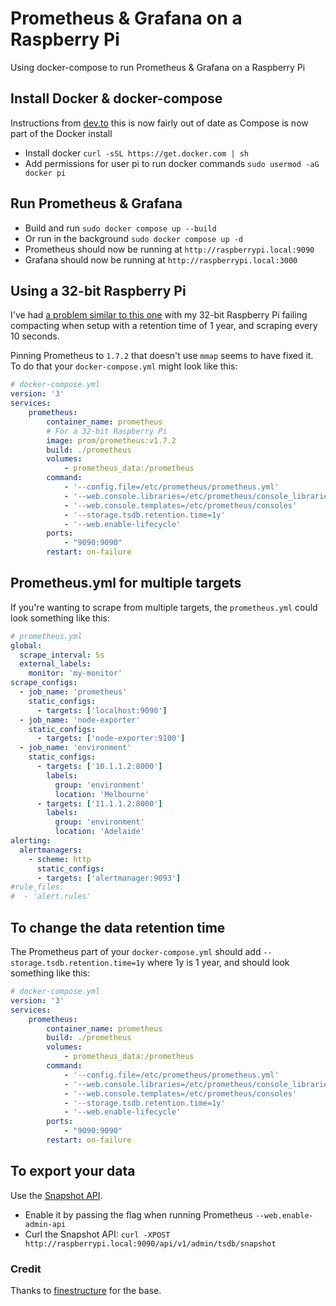 # Prometheus &amp; Grafana on a Raspberry Pi
Using docker-compose to run Prometheus &amp; Grafana on a Raspberry Pi

## Install Docker & docker-compose

Instructions from [dev.to](https://dev.to/rohansawant/installing-docker-and-docker-compose-on-the-raspberry-pi-in-5-simple-steps-3mgl)
this is now fairly out of date as Compose is now part of the Docker install

* Install docker `curl -sSL https://get.docker.com | sh`
* Add permissions for user pi to run docker commands `sudo usermod -aG docker pi`

## Run Prometheus & Grafana

* Build and run `sudo docker compose up --build`
* Or run in the background `sudo docker compose up -d`
* Prometheus should now be running at `http://raspberrypi.local:9090`
* Grafana should now be running at `http://raspberrypi.local:3000`

## Using a 32-bit Raspberry Pi

I've had [a problem similar to this one](https://github.com/prometheus/prometheus/issues/7483) with my 32-bit Raspberry Pi failing compacting when setup with a retention time of 1 year, and scraping every 10 seconds.

Pinning Prometheus to `1.7.2` that doesn't use `mmap` seems to have fixed it. To do that your `docker-compose.yml` might look like this:

```yaml
# docker-compose.yml
version: '3'
services:
    prometheus:
        container_name: prometheus
        # For a 32-bit Raspberry Pi
        image: prom/prometheus:v1.7.2
        build: ./prometheus
        volumes:
            - prometheus_data:/prometheus
        command:
            - '--config.file=/etc/prometheus/prometheus.yml'
            - '--web.console.libraries=/etc/prometheus/console_libraries'
            - '--web.console.templates=/etc/prometheus/consoles'
            - '--storage.tsdb.retention.time=1y'
            - '--web.enable-lifecycle'
        ports:
            - "9090:9090"
        restart: on-failure
```

## Prometheus.yml for multiple targets

If you're wanting to scrape from multiple targets, the `prometheus.yml` could look something like this:

```yaml
# prometheus.yml
global:
  scrape_interval: 5s
  external_labels:
    monitor: 'my-monitor'
scrape_configs:
  - job_name: 'prometheus'
    static_configs:
      - targets: ['localhost:9090']
  - job_name: 'node-exporter'
    static_configs:
      - targets: ['node-exporter:9100']
  - job_name: 'environment'
    static_configs:
      - targets: ['10.1.1.2:8000']
        labels:
          group: 'environment'
          location: 'Melbourne'
      - targets: ['11.1.1.2:8000']
        labels:
          group: 'environment'
          location: 'Adelaide'
alerting:
  alertmanagers:
    - scheme: http
      static_configs:
      - targets: ['alertmanager:9093']
#rule_files:
#  - 'alert.rules'
```

## To change the data retention time

The Prometheus part of your `docker-compose.yml` should add `--storage.tsdb.retention.time=1y` where 1y is 1 year, and should look something like this:

```yaml
# docker-compose.yml
version: '3'
services:
    prometheus:
        container_name: prometheus
        build: ./prometheus
        volumes:
            - prometheus_data:/prometheus
        command:
            - '--config.file=/etc/prometheus/prometheus.yml'
            - '--web.console.libraries=/etc/prometheus/console_libraries'
            - '--web.console.templates=/etc/prometheus/consoles'
            - '--storage.tsdb.retention.time=1y'
            - '--web.enable-lifecycle'
        ports:
            - "9090:9090"
        restart: on-failure
```

## To export your data

Use the [Snapshot API](https://prometheus.io/docs/prometheus/2.1/querying/api/#snapshot).

* Enable it by passing the flag when running Prometheus `--web.enable-admin-api`
* Curl the Snapshot API: `curl -XPOST http://raspberrypi.local:9090/api/v1/admin/tsdb/snapshot`

### Credit
Thanks to [finestructure](https://github.com/finestructure/blogpost-prometheus) for the base.

